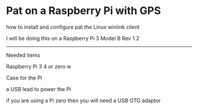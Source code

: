 # Pat on a Raspberry Pi with GPS
how to install and configure pat the Linux winlink client

I will be doing this on a Raspberry Pi 3 Model B Rev 1.2

___

Needed items

Raspberry Pi 3 4 or zero w

Case for the Pi

a USB lead to power the Pi

if you are using a Pi zero then you will need a USB OTG adaptor
